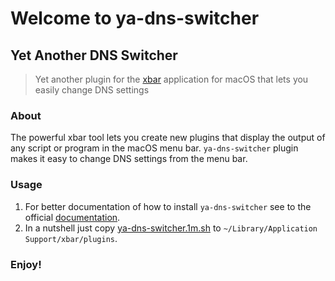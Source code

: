 # Welcome to ya-dns-switcher
## Yet Another DNS Switcher
> Yet another plugin for the [xbar](https://xbarapp.com/) application for macOS that lets you easily change DNS settings

### About
The powerful xbar tool lets you create new plugins that display the output of any script or program in the macOS menu bar.
`ya-dns-switcher` plugin makes it easy to change DNS settings from the menu bar.

### Usage
1. For better documentation of how to install `ya-dns-switcher` see to the official [documentation](https://github.com/matryer/xbar#installing-plugins).
2. In a nutshell just copy [ya-dns-switcher.1m.sh](ya-dns-switcher.1m.sh) to `~/Library/Application Support/xbar/plugins`.

### Enjoy!
